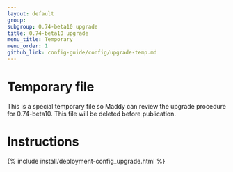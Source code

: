 ```yaml
---
layout: default
group: 
subgroup: 0.74-beta10 upgrade
title: 0.74-beta10 upgrade
menu_title: Temporary
menu_order: 1
github_link: config-guide/config/upgrade-temp.md
---
```



# Temporary file

This is a special temporary file so Maddy can review the upgrade procedure for 0.74-beta10. This file will be deleted before publication.

# Instructions
{% include install/deployment-config_upgrade.html %}